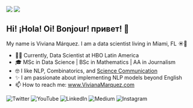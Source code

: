![](https://komarev.com/ghpvc/?username=vivianamarquez&style=flat&color=ff69b4) ![](https://img.shields.io/github/followers/vivianamarquez.svg?style=social&label=Follow)

## Hi! ¡Hola! Oi! Bonjour! привет! 👋

<!--
**vivianamarquez/vivianamarquez** is a ✨ _special_ ✨ repository because its `README.md` (this file) appears on your GitHub profile.

Here are some ideas to get you started:

- 🔭 I’m currently working on ...
- 🌱 I’m currently learning ...
- 👯 I’m looking to collaborate on ...
- 🤔 I’m looking for help with ...
- 💬 Ask me about ...
- 📫 How to reach me: ...
- 😄 Pronouns: ...
- ⚡ Fun fact: ...
-->

My name is Viviana Márquez. I am a data scientist living in Miami, FL ☀️🌴

- 💁‍♀️ Currently, Data Scientist at HBO Latin America
- 🎓 MSc in Data Science | BSc in Mathematics | AA in Journalism
- 🤓 I like NLP, Combinatorics, and [Science Communication](http://youtube.com/vivmarquez)
- ✨ I am passionate about implementing NLP models beyond English
- 📫 How to reach me: www.VivianaMarquez.com


<img alt="Twitter" src="https://img.shields.io/badge/vivmarquez%20-%231DA1F2.svg?&style=for-the-badge&logo=Twitter&logoColor=white"/>
<img alt="YouTube" src="https://img.shields.io/badge/vivmarquez%20-%23c4302b.svg?&style=for-the-badge&logo=YouTube&logoColor=white"/>

<img alt="LinkedIn" src="https://img.shields.io/badge/vivianamarquez%20-%230077B5.svg?&style=for-the-badge&logo=linkedin&logoColor=white"/>
<img alt="Medium" src="https://img.shields.io/badge/vivianamarquez%20-%23000000.svg?&style=for-the-badge&logo=Medium&logoColor=white"/>
<img alt="Instagram" src="https://img.shields.io/badge/vivianamarquez%20-%23bc2a8d.svg?&style=for-the-badge&logo=Instagram&logoColor=white"/>



